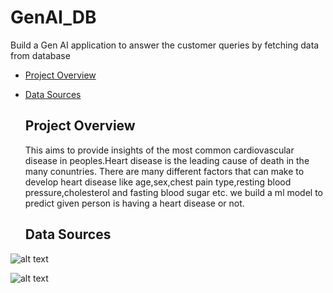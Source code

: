 # GenAI_DB
Build a Gen AI application to answer the customer queries by fetching data from database

- [Project Overview](#project-overview)
- [Data Sources](#data-sources)


  ## Project Overview
  
  This aims to provide insights of the most common cardiovascular disease in peoples.Heart disease is the leading cause of death in the many conuntries.
  There are many different factors that can make to develop heart disease like age,sex,chest pain type,resting blood pressure,cholesterol and fasting blood sugar etc.
  we build a ml model to predict given person is having a heart disease or not.

  ## Data Sources


![alt text](images/Attributes.jpg)

![alt text](images/attribute_description.jpg)
